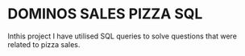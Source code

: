 # DOMINOS SALES PIZZA SQL
Inthis project I have utilised SQL queries to solve questions that were related to pizza sales.
